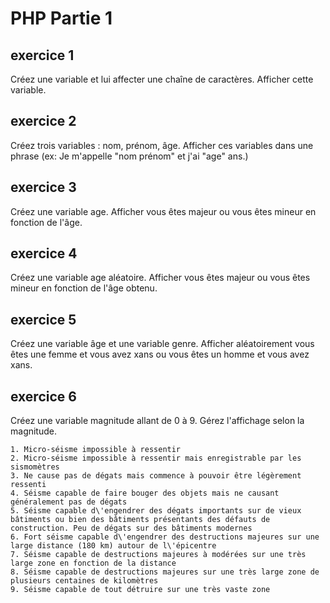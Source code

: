 # PHP Partie 1

## exercice 1

Créez une variable et lui affecter une chaîne de caractères. Afficher cette variable.

## exercice 2

Créez trois variables : nom, prénom, âge. Afficher ces variables dans une phrase (ex: Je m'appelle "nom prénom" et j'ai "age" ans.)

## exercice 3

Créez une variable age. Afficher vous êtes majeur ou vous êtes mineur en fonction de l'âge.

## exercice 4

Créez une variable age aléatoire. Afficher vous êtes majeur ou vous êtes mineur en fonction de l'âge obtenu.

## exercice 5

Créez une variable âge et une variable genre. Afficher aléatoirement vous êtes une femme et vous avez xans ou vous êtes un homme et vous avez xans.

## exercice 6


Créez une variable magnitude allant de 0 à 9. Gérez l'affichage selon la magnitude.

	1. Micro-séisme impossible à ressentir
	2. Micro-séisme impossible à ressentir mais enregistrable par les sismomètres
	3. Ne cause pas de dégats mais commence à pouvoir être légèrement ressenti
	4. Séisme capable de faire bouger des objets mais ne causant généralement pas de dégats
	5. Séisme capable d\'engendrer des dégats importants sur de vieux bâtiments ou bien des bâtiments présentants des défauts de 		construction. Peu de dégats sur des bâtiments modernes
	6. Fort séisme capable d\'engendrer des destructions majeures sur une large distance (180 km) autour de l\'épicentre
	7. Séisme capable de destructions majeures à modérées sur une très large zone en fonction de la distance
	8. Séisme capable de destructions majeures sur une très large zone de plusieurs centaines de kilomètres
	9. Séisme capable de tout détruire sur une très vaste zone